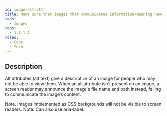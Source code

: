 ```yaml
---
id: image-alt-attr
title: Make sure that images that communicates information/meaning have an alt attribute
tags:
  - Images
reqs:
  - 1.1.1 A
roles:
  - Copy
  - Tech
---
```


## Description

Alt attributes (alt text) give a description of an image for people who may not be able to view them. When an alt attribute isn't present on an image, a screen reader may announce the image's file name and path instead, failing to communicate the image’s content.

Note. Images implemented as CSS backgrounds will not be visible to screen readers.
Note. Can also use aria-label.

